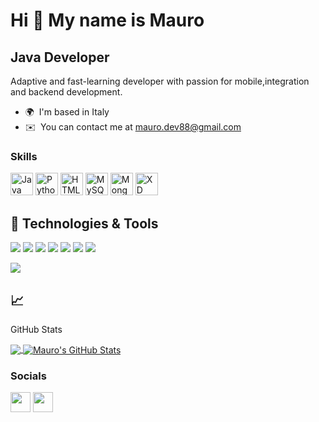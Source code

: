 Hi 👋 My name is Mauro
==============================

Java Developer
--------------

Adaptive and fast-learning developer with passion for mobile,integration and backend development.

* 🌍  I'm based in Italy
* ✉️  You can contact me at [mauro.dev88@gmail.com](mailto:mauro.dev88@gmail.com)

### Skills

<p align="left">
<a href="https://www.oracle.com/java/" target="_blank" rel="noreferrer"><img src="https://raw.githubusercontent.com/danielcranney/readme-generator/main/public/icons/skills/java-colored.svg" width="36" height="36" alt="Java" /></a>
<a href="https://www.python.org/" target="_blank" rel="noreferrer"><img src="https://raw.githubusercontent.com/danielcranney/readme-generator/main/public/icons/skills/python-colored.svg" width="36" height="36" alt="Python" /></a>
<a href="https://developer.mozilla.org/en-US/docs/Glossary/HTML5" target="_blank" rel="noreferrer"><img src="https://raw.githubusercontent.com/danielcranney/readme-generator/main/public/icons/skills/html5-colored.svg" width="36" height="36" alt="HTML5" /></a>
<a href="https://www.mysql.com/" target="_blank" rel="noreferrer"><img src="https://raw.githubusercontent.com/danielcranney/readme-generator/main/public/icons/skills/mysql-colored.svg" width="36" height="36" alt="MySQL" /></a>
<a href="https://www.mongodb.com/" target="_blank" rel="noreferrer"><img src="https://raw.githubusercontent.com/danielcranney/readme-generator/main/public/icons/skills/mongodb-colored.svg" width="36" height="36" alt="MongoDB" /></a>
<a href="https://www.adobe.com/uk/products/xd.html" target="_blank" rel="noreferrer"><img src="https://raw.githubusercontent.com/danielcranney/readme-generator/main/public/icons/skills/xd-colored-dark.svg" width="36" height="36" alt="XD" /></a>
</p>


## 🔧 Technologies & Tools
![](https://img.shields.io/badge/OS-Linux-informational?style=flat&logo=linux&logoColor=white&color=2bbc8a)
![](https://img.shields.io/badge/Editor-IntelliJ_IDEA-informational?style=flat&logo=intellij-idea&logoColor=white&color=2bbc8a)
![](https://img.shields.io/badge/Code-Python-informational?style=flat&logo=python&logoColor=white&color=2bbc8a)
![](https://img.shields.io/badge/Code-Java-red)
![](https://img.shields.io/badge/CI%2FCD-Gitlab-blue)
![](https://img.shields.io/badge/Shell-Bash-informational?style=flat&logo=gnu-bash&logoColor=white&color=2bbc8a)
![](https://img.shields.io/badge/Tools-Docker-informational?style=flat&logo=docker&logoColor=white&color=2bbc8a)
<!--![](https://img.shields.io/badge/Tools-Kubernetes-informational?style=flat&logo=kubernetes&logoColor=white&color=2bbc8a)-->
![](https://img.shields.io/badge/Cloud-Digital_Ocean-informational?style=flat&logo=digitalocean&logoColor=white&color=2bbc8a)

## &#x1f4c8; 
GitHub Stats

<a href="https://github.com/Mauro2888/Mauro2888">
  <img align="center" src="https://github-readme-stats.vercel.app/api/top-langs/?username=Mauro2888&hide=javascript,css,html,php,tex&title_color=0891b2&text_color=ffffff&icon_color=0891b2&bg_color=1c1917&langs_count=3" />
</a>

<a href="https://github.com/Mauro2888/Mauro2888">
  <img align="center" src="https://github-readme-stats.vercel.app/api?username=Mauro2888&show_icons=true&line_height=27&count_private=true&title_color=0891b2&text_color=c9cacc&icon_color=2bbc8a&bg_color=1d1f21" alt="Mauro's GitHub Stats" />
</a>

### Socials

<p align="left"> <a href="https://www.github.com/Mauro2888" target="_blank" rel="noreferrer"><img src="https://raw.githubusercontent.com/danielcranney/readme-generator/main/public/icons/socials/github-dark.svg" width="32" height="32" /></a> <a href="https://www.linkedin.com/in/mauro-caredda-24597641/" target="_blank" rel="noreferrer"><img src="https://raw.githubusercontent.com/danielcranney/readme-generator/main/public/icons/socials/linkedin.svg" width="32" height="32" /></a></p>
